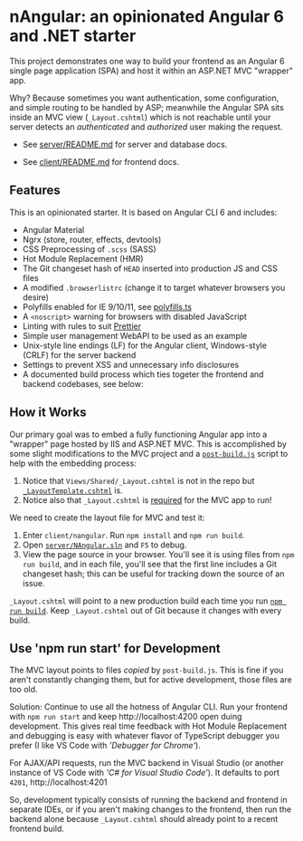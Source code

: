 nAngular: an opinionated Angular 6 and .NET starter
===================================================
This project demonstrates one way to build your frontend as an Angular 6
single page application (SPA) and host it within an ASP.NET MVC "wrapper"
app.

Why? Because sometimes you want authentication, some configuration, and
simple routing to be handled by ASP; meanwhile the Angular SPA sits inside
an MVC view (`_Layout.cshtml`) which is not reachable until your server
detects an *authenticated* and *authorized* user making the request.

* See [server/README.md](server/README.md) for server and database docs.

* See [client/README.md](client/README.md) for frontend docs.

## Features
This is an opinionated starter. It is based on Angular CLI 6 and includes:

* Angular Material
* Ngrx (store, router, effects, devtools)
* CSS Preprocessing of `.scss` (SASS)
* Hot Module Replacement (HMR)
* The Git changeset hash of `HEAD` inserted into production JS and CSS files
* A modified `.browserlistrc` (change it to target whatever browsers you desire)
* Polyfills enabled for IE 9/10/11, see [polyfills.ts](client/nangular/src/polyfills.ts)
* A `<noscript>` warning for browsers with disabled JavaScript
* Linting with rules to suit [Prettier](https://prettier.io/docs/en/why-prettier.html)
* Simple user management WebAPI to be used as an example
* Unix-style line endings (LF) for the Angular client, Windows-style (CRLF) for the server backend
* Settings to prevent XSS and unnecessary info disclosures
* A documented build process which ties togeter the frontend and backend codebases, see below:

## How it Works
Our primary goal was to embed a fully functioning Angular app into a "wrapper" page hosted
by IIS and ASP.NET MVC. This is accomplished by some slight modifications to the MVC
project and a [`post-build.js`](client/nangular/post-build.js) script to help with
the embedding process:

1. Notice that `Views/Shared/_Layout.cshtml` is not in the repo but
   [`_LayoutTemplate.cshtml`](server/NAngular/Views/Shared/_LayoutTemplate.cshtml) is.
2. Notice also that `_Layout.cshtml` is [required](server/NAngular/NAngular.csproj) for
   the MVC app to run!

We need to create the layout file for MVC and test it:

1. Enter `client/nangular`. Run `npm install` and `npm run build`.
2. Open [`server/NAngular.sln`](server/NAngular.sln) and `F5` to debug.
3. View the page source in your browser. You'll see it is using files from
   `npm run build`, and in each file, you'll see that the first line includes a Git
   changeset hash; this can be useful for tracking down the source of an issue.

`_Layout.cshtml` will point to a new production build each time you run
[`npm run build`](client/nangular/package.json). Keep `_Layout.cshtml` out of Git
because it changes with every build.

## Use 'npm run start' for Development
The MVC layout points to files *copied* by `post-build.js`. This is fine if you aren't
constantly changing them, but for active development, those files are too old.

Solution: Continue to use all the hotness of Angular CLI. Run your frontend with
`npm run start` and keep http://localhost:4200 open duing development. This gives
real time feedback with Hot Module Replacement and debugging is easy with whatever
flavor of TypeScript debugger you prefer (I like VS Code with *'Debugger for Chrome'*).

For AJAX/API requests, run the MVC backend in Visual Studio (or another instance of
VS Code with *'C# for Visual Studio Code'*). It defaults to port `4201`, http://localhost:4201

So, development typically consists of running the backend and frontend in separate
IDEs, or if you aren't making changes to the frontend, then run the backend
alone because `_Layout.cshtml` should already point to a recent frontend build.
